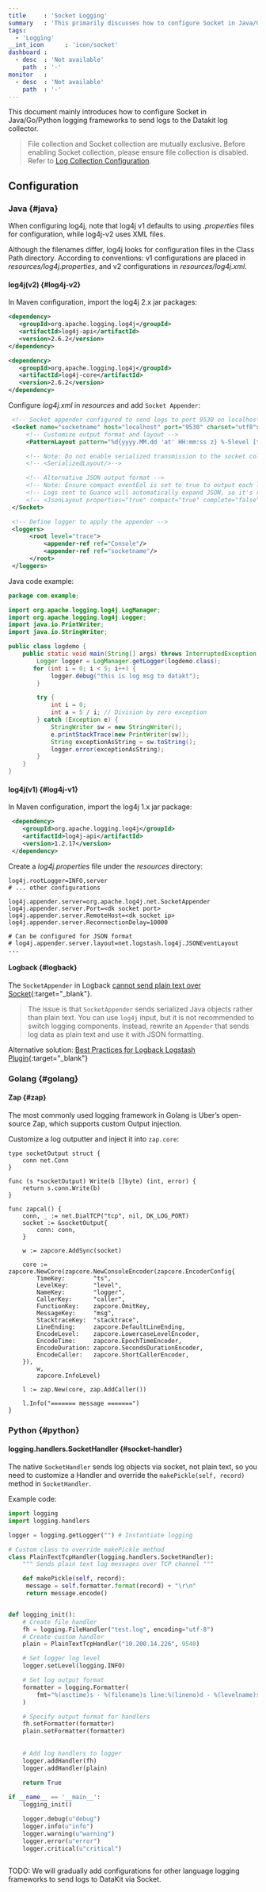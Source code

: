 ```yaml
---
title     : 'Socket Logging'
summary   : 'This primarily discusses how to configure Socket in Java/Go/Python logging frameworks to send logs to the Datakit log collector.'
tags:
  - 'Logging'
__int_icon      : 'icon/socket'
dashboard :
  - desc  : 'Not available'
    path  : '-'
monitor   :
  - desc  : 'Not available'
    path  : '-'
---
```


This document mainly introduces how to configure Socket in Java/Go/Python logging frameworks to send logs to the Datakit log collector.

> File collection and Socket collection are mutually exclusive. Before enabling Socket collection, please ensure file collection is disabled. Refer to [Log Collection Configuration](logging.md).

## Configuration
### Java {#java}

When configuring log4j, note that log4j v1 defaults to using *.properties* files for configuration, while log4j-v2 uses XML files.

Although the filenames differ, log4j looks for configuration files in the Class Path directory. According to conventions: v1 configurations are placed in *resources/log4j.properties*, and v2 configurations in *resources/log4j.xml*.

#### log4j(v2) {#log4j-v2}

In Maven configuration, import the log4j 2.x jar packages:

``` xml
<dependency>
   <groupId>org.apache.logging.log4j</groupId>
   <artifactId>log4j-api</artifactId>
   <version>2.6.2</version>
</dependency>

<dependency>
   <groupId>org.apache.logging.log4j</groupId>
   <artifactId>log4j-core</artifactId>
   <version>2.6.2</version>
</dependency>
```

Configure *log4j.xml* in *resources* and add `Socket Appender`:

``` xml
 <!-- Socket appender configured to send logs to port 9530 on localhost, protocol defaults to TCP -->
 <Socket name="socketname" host="localhost" port="9530" charset="utf8">
     <!-- Customize output format and layout -->
     <PatternLayout pattern="%d{yyyy.MM.dd 'at' HH:mm:ss z} %-5level [traceId=%X{trace_id} spanId=%X{span_id}] %class{36} %L %M - %msg%xEx%n"/>

     <!-- Note: Do not enable serialized transmission to the socket collector as DataKit cannot deserialize it. Use plain text instead -->
     <!-- <SerializedLayout/>-->

     <!-- Alternative JSON output format -->
     <!-- Note: Ensure compact eventEol is set to true to output each log entry on a single line -->
     <!-- Logs sent to Guance will automatically expand JSON, so it's recommended to output each log entry on a single line -->
     <!-- <JsonLayout properties="true" compact="true" complete="false" eventEol="true"/>-->
 </Socket>

 <!-- Define logger to apply the appender -->
 <loggers>
      <root level="trace">
          <appender-ref ref="Console"/>
          <appender-ref ref="socketname"/>
      </root>
 </loggers>
```

Java code example:

``` java
package com.example;

import org.apache.logging.log4j.LogManager;
import org.apache.logging.log4j.Logger;
import java.io.PrintWriter;
import java.io.StringWriter;

public class logdemo {
    public static void main(String[] args) throws InterruptedException {
        Logger logger = LogManager.getLogger(logdemo.class);
       for (int i = 0; i < 5; i++) {
            logger.debug("this is log msg to datakt");
        }

        try {
            int i = 0;
            int a = 5 / i; // Division by zero exception
        } catch (Exception e) {
            StringWriter sw = new StringWriter();
            e.printStackTrace(new PrintWriter(sw));
            String exceptionAsString = sw.toString();
            logger.error(exceptionAsString);
        }
    }
}
```

#### log4j(v1) {#log4j-v1}

In Maven configuration, import the log4j 1.x jar package:

``` xml
 <dependency>
    <groupId>org.apache.logging.log4j</groupId>
    <artifactId>log4j-api</artifactId>
    <version>1.2.17</version>
 </dependency>
```

Create a *log4j.properties* file under the *resources* directory:

``` text
log4j.rootLogger=INFO,server
# ... other configurations

log4j.appender.server=org.apache.log4j.net.SocketAppender
log4j.appender.server.Port=<dk socket port>
log4j.appender.server.RemoteHost=<dk socket ip>
log4j.appender.server.ReconnectionDelay=10000

# Can be configured for JSON format
# log4j.appender.server.layout=net.logstash.log4j.JSONEventLayout
...
```

#### Logback {#logback}

The `SocketAppender` in Logback [cannot send plain text over Socket](https://logback.qos.ch/manual/appenders.html#SocketAppender){:target="_blank"}.

> The issue is that `SocketAppender` sends serialized Java objects rather than plain text. You can use `log4j` input, but it is not recommended to switch logging components. Instead, rewrite an `Appender` that sends log data as plain text and use it with JSON formatting.

Alternative solution: [Best Practices for Logback Logstash Plugin](../best-practices/cloud-native/k8s-logback-socket.md#spring-boot){:target="_blank"}

### Golang {#golang}

#### Zap {#zap}

The most commonly used logging framework in Golang is Uber’s open-source Zap, which supports custom Output injection.

Customize a log outputter and inject it into `zap.core`:

``` golang
type socketOutput struct {
    conn net.Conn
}

func (s *socketOutput) Write(b []byte) (int, error) {
    return s.conn.Write(b)
}

func zapcal() {
    conn, _ := net.DialTCP("tcp", nil, DK_LOG_PORT)
    socket := &socketOutput{
        conn: conn,
    }

    w := zapcore.AddSync(socket)

    core := zapcore.NewCore(zapcore.NewConsoleEncoder(zapcore.EncoderConfig{
        TimeKey:        "ts",
        LevelKey:       "level",
        NameKey:        "logger",
        CallerKey:      "caller",
        FunctionKey:    zapcore.OmitKey,
        MessageKey:     "msg",
        StacktraceKey:  "stacktrace",
        LineEnding:     zapcore.DefaultLineEnding,
        EncodeLevel:    zapcore.LowercaseLevelEncoder,
        EncodeTime:     zapcore.EpochTimeEncoder,
        EncodeDuration: zapcore.SecondsDurationEncoder,
        EncodeCaller:   zapcore.ShortCallerEncoder,
    }),
        w,
        zapcore.InfoLevel)
    
    l := zap.New(core, zap.AddCaller())

    l.Info("======= message =======")
}
```

### Python  {#python}

#### logging.handlers.SocketHandler {#socket-handler}

The native `SocketHandler` sends log objects via socket, not plain text, so you need to customize a Handler and override the `makePickle(self, record)` method in `SocketHandler`.

Example code:

```python
import logging
import logging.handlers

logger = logging.getLogger("") # Instantiate logging

# Custom class to override makePickle method
class PlainTextTcpHandler(logging.handlers.SocketHandler):
    """ Sends plain text log messages over TCP channel """

    def makePickle(self, record):
     message = self.formatter.format(record) + "\r\n"
     return message.encode()


def logging_init():
    # Create file handler
    fh = logging.FileHandler("test.log", encoding="utf-8")
    # Create custom handler
    plain = PlainTextTcpHandler("10.200.14.226", 9540)

    # Set logger log level
    logger.setLevel(logging.INFO)

    # Set log output format
    formatter = logging.Formatter(
        fmt="%(asctime)s - %(filename)s line:%(lineno)d - %(levelname)s: %(message)s"
    )

    # Specify output format for handlers
    fh.setFormatter(formatter)
    plain.setFormatter(formatter)
  
    
    # Add log handlers to logger
    logger.addHandler(fh)
    logger.addHandler(plain)
    
    return True

if __name__ == '__main__':
    logging_init()

    logger.debug(u"debug")
    logger.info(u"info")
    logger.warning(u"warning")
    logger.error(u"error")
    logger.critical(u"critical")
    
```

TODO: We will gradually add configurations for other language logging frameworks to send logs to DataKit via Socket.